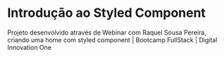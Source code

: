 # Introdução ao Styled Component

Projeto desenvolvido através de Webinar com Raquel Sousa Pereira, criando uma home com styled component | Bootcamp FullStack | Digital Innovation One

